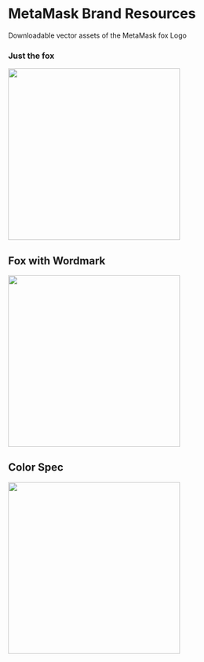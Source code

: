 # MetaMask Brand Resources

Downloadable vector assets of the MetaMask fox Logo

### Just the fox
<p align="left">
  <img src="https://github.com/MetaMask/brand-resources/blob/master/SVG/metamask-fox.svg" width="350"/>
</p>

## Fox with Wordmark
<p align="left">
  <img src="https://github.com/MetaMask/brand-resources/blob/master/SVG/metamask-fox-and-wordmark.svg" width="350"/>
</p>

## Color Spec
<p align="left">
  <img src="https://github.com/MetaMask/brand-resources/blob/master/SVG/metamask-fox-and-colors.svg" width="350"/>
</p>

